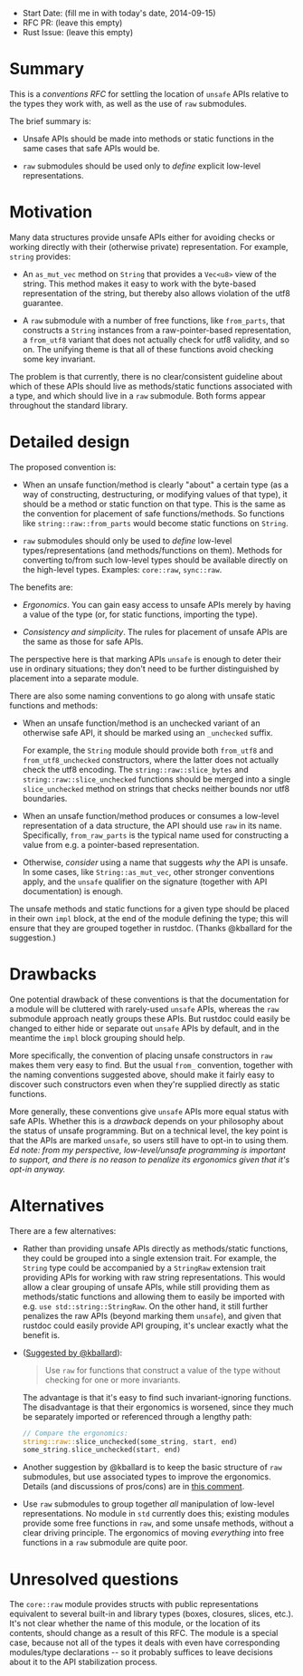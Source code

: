 - Start Date: (fill me in with today's date, 2014-09-15)
- RFC PR: (leave this empty)
- Rust Issue: (leave this empty)

# Summary

This is a *conventions RFC* for settling the location of `unsafe` APIs relative
to the types they work with, as well as the use of `raw` submodules.

The brief summary is:

* Unsafe APIs should be made into methods or static functions in the same cases
  that safe APIs would be.

* `raw` submodules should be used only to *define* explicit low-level
  representations.

# Motivation

Many data structures provide unsafe APIs either for avoiding checks or working
directly with their (otherwise private) representation. For example, `string`
provides:

* An `as_mut_vec` method on `String` that provides a `Vec<u8>` view of the
  string.  This method makes it easy to work with the byte-based representation
  of the string, but thereby also allows violation of the utf8 guarantee.

* A `raw` submodule with a number of free functions, like `from_parts`, that
  constructs a `String` instances from a raw-pointer-based representation, a
  `from_utf8` variant that does not actually check for utf8 validity, and so
  on. The unifying theme is that all of these functions avoid checking some key
  invariant.

The problem is that currently, there is no clear/consistent guideline about
which of these APIs should live as methods/static functions associated with a
type, and which should live in a `raw` submodule. Both forms appear throughout
the standard library.

# Detailed design

The proposed convention is:

* When an unsafe function/method is clearly "about" a certain type (as a way of
  constructing, destructuring, or modifying values of that type), it should be a
  method or static function on that type. This is the same as the convention for
  placement of safe functions/methods. So functions like
  `string::raw::from_parts` would become static functions on `String`.

* `raw` submodules should only be used to *define* low-level
  types/representations (and methods/functions on them). Methods for converting
  to/from such low-level types should be available directly on the high-level
  types. Examples: `core::raw`, `sync::raw`.

The benefits are:

* *Ergonomics*. You can gain easy access to unsafe APIs merely by having a value
  of the type (or, for static functions, importing the type).

* *Consistency and simplicity*. The rules for placement of unsafe APIs are the
  same as those for safe APIs.

The perspective here is that marking APIs `unsafe` is enough to deter their use
in ordinary situations; they don't need to be further distinguished by placement
into a separate module.

There are also some naming conventions to go along with unsafe static functions
and methods:

* When an unsafe function/method is an unchecked variant of an otherwise safe
  API, it should be marked using an `_unchecked` suffix.

  For example, the `String` module should provide both `from_utf8` and
  `from_utf8_unchecked` constructors, where the latter does not actually check
  the utf8 encoding.  The `string::raw::slice_bytes` and
  `string::raw::slice_unchecked` functions should be merged into a single
  `slice_unchecked` method on strings that checks neither bounds nor utf8
  boundaries.

* When an unsafe function/method produces or consumes a low-level representation
  of a data structure, the API should use `raw` in its name. Specifically,
  `from_raw_parts` is the typical name used for constructing a value from e.g. a
  pointer-based representation.

* Otherwise, *consider* using a name that suggests *why* the API is unsafe. In
  some cases, like `String::as_mut_vec`, other stronger conventions apply, and the
  `unsafe` qualifier on the signature (together with API documentation) is
  enough.

The unsafe methods and static functions for a given type should be placed in
their own `impl` block, at the end of the module defining the type; this will
ensure that they are grouped together in rustdoc. (Thanks @kballard for the
suggestion.)

# Drawbacks

One potential drawback of these conventions is that the documentation for a
module will be cluttered with rarely-used `unsafe` APIs, whereas the `raw`
submodule approach neatly groups these APIs.  But rustdoc could easily be
changed to either hide or separate out `unsafe` APIs by default, and in the
meantime the `impl` block grouping should help.

More specifically, the convention of placing unsafe constructors in `raw` makes
them very easy to find. But the usual `from_` convention, together with the
naming conventions suggested above, should make it fairly easy to discover such
constructors even when they're supplied directly as static functions.

More generally, these conventions give `unsafe` APIs more equal status with safe
APIs. Whether this is a *drawback* depends on your philosophy about the status
of unsafe programming. But on a technical level, the key point is that the APIs
are marked `unsafe`, so users still have to opt-in to using them. *Ed note: from
my perspective, low-level/unsafe programming is important to support, and there
is no reason to penalize its ergonomics given that it's opt-in anyway.*

# Alternatives

There are a few alternatives:

* Rather than providing unsafe APIs directly as methods/static functions, they
  could be grouped into a single extension trait. For example, the `String` type
  could be accompanied by a `StringRaw` extension trait providing APIs for
  working with raw string representations. This would allow a clear grouping of
  unsafe APIs, while still providing them as methods/static functions and
  allowing them to easily be imported with e.g. `use std::string::StringRaw`.
  On the other hand, it still further penalizes the raw APIs (beyond marking
  them `unsafe`), and given that rustdoc could easily provide API grouping, it's
  unclear exactly what the benefit is.

* ([Suggested by @kballard](https://github.com/rust-lang/rfcs/pull/240#issuecomment-55635468)):

  > Use `raw` for functions that construct a value of the type without checking
  > for one or more invariants.

  The advantage is that it's easy to find such invariant-ignoring functions. The
  disadvantage is that their ergonomics is worsened, since they much be
  separately imported or referenced through a lengthy path:

  ```rust
  // Compare the ergonomics:
  string::raw::slice_unchecked(some_string, start, end)
  some_string.slice_unchecked(start, end)
  ```

* Another suggestion by @kballard is to keep the basic structure of `raw`
  submodules, but use associated types to improve the ergonomics. Details (and
  discussions of pros/cons) are in
  [this comment](https://github.com/rust-lang/rfcs/pull/240/files#r17572875).

* Use `raw` submodules to group together *all* manipulation of low-level
  representations. No module in `std` currently does this; existing modules
  provide some free functions in `raw`, and some unsafe methods, without a clear
  driving principle. The ergonomics of moving *everything* into free functions
  in a `raw` submodule are quite poor.

# Unresolved questions

The `core::raw` module provides structs with public representations equivalent
to several built-in and library types (boxes, closures, slices, etc.). It's not
clear whether the name of this module, or the location of its contents, should
change as a result of this RFC. The module is a special case, because not all of
the types it deals with even have corresponding modules/type declarations -- so
it probably suffices to leave decisions about it to the API stabilization
process.
